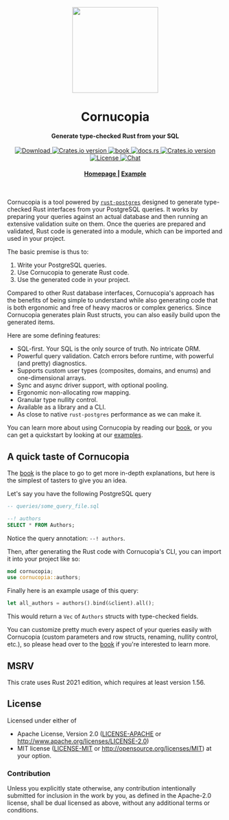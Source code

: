 <div align="center"> <img src="https://raw.githubusercontent.com/cornucopia-rs/cornucopia/main/assets/logo.svg" width=200 /> </div>
<h1 align="center">Cornucopia</h1>
<div align="center">
 <strong>
   Generate type-checked  Rust from your SQL
 </strong>
</div>

<br />

<div align="center">
  <!-- Downloads -->
  <a href="https://crates.io/crates/cornucopia">
    <img src="https://img.shields.io/crates/d/cornucopia.svg?style=flat-square"
      alt="Download" />
  </a>
  <!-- Version -->
  <a href="https://crates.io/crates/cornucopia">
    <img src="https://img.shields.io/crates/v/cornucopia.svg?style=flat-square"
    alt="Crates.io version" />
  </a>

  <!-- Book -->
  <a href="https://cornucopia-rs.netlify.app/book/index.html">
  <img src="https://img.shields.io/badge/book-latest-blue?logo=mdbook&style=flat-square" alt="book">
  </a>

  <!-- Docs -->
  <a href="https://docs.rs/cornucopia/latest/cornucopia/">
    <img alt="docs.rs" src="https://img.shields.io/docsrs/cornucopia?style=flat-square">
  </a>
  
  <!-- Dependencies -->
  <a href="https://deps.rs/repo/github/cornucopia-rs/cornucopia">
    <img src="https://deps.rs/repo/github/cornucopia-rs/cornucopia/status.svg?style=flat-square"
    alt="Crates.io version" />
  </a>
 
  <br/>

  <!-- License -->
  <a href="https://github.com/cornucopia-rs/cornucopia#License">
    <img src="https://img.shields.io/badge/License-APACHE--2.0%2FMIT-blue?style=flat-square" alt="License">
  </a>

  <!-- Chat -->
  <a href="https://discord.gg/nYwUmQDHBZ">
    <img src="https://img.shields.io/discord/987088069280825401?label=chat&logo=discord&style=flat-square" alt="Chat">
  </a>
</div>

<div align="center">
  <h4>
    <a href="https://cornucopia-rs.netlify.app/">
      Homepage
    </a>
    <span> | </span>
    <a href="examples/basic_async/README.md">
      Example
    </a>
  </h4>
</div>

<br />

Cornucopia is a tool powered by [`rust-postgres`](https://github.com/sfackler/rust-postgres) designed to generate type-checked Rust interfaces from your PostgreSQL queries. It works by preparing your queries against an actual database and then running an extensive validation suite on them. Once the queries are prepared and validated, Rust code is generated into a module, which can be imported and used in your project. 

The basic premise is thus to:
1. Write your PostgreSQL queries.
2. Use Cornucopia to generate Rust code.
3. Use the generated code in your project.

Compared to other Rust database interfaces, Cornucopia's approach has the benefits of being simple to understand while also generating code that is both ergonomic and free of heavy macros or complex generics. Since Cornucopia generates plain Rust structs, you can also easily build upon the generated items.

Here are some defining features:
* SQL-first. Your SQL is the only source of truth. No intricate ORM.
* Powerful query validation. Catch errors before runtime, with powerful (and pretty) diagnostics.
* Supports custom user types (composites, domains, and enums) and one-dimensional arrays.
* Sync and async driver support, with optional pooling.
* Ergonomic non-allocating row mapping.
* Granular type nullity control.
* Available as a library and a CLI.
* As close to native `rust-postgres` performance as we can make it.

You can learn more about using Cornucopia by reading our [book](https://cornucopia-rs.netlify.app/book/index.html), or you can get a quickstart by looking at our [examples](https://cornucopia-rs.netlify.app/book/examples.html).

## A quick taste of Cornucopia
The [book](https://cornucopia-rs.netlify.app/book/index.html) is the place to go to get more in-depth explanations, but here is the simplest of tasters to give you an idea.

Let's say you have the following PostgreSQL query
```sql
-- queries/some_query_file.sql

--! authors
SELECT * FROM Authors;
```
Notice the query annotation: `--! authors`.

Then, after generating the Rust code with Cornucopia's CLI, you can import it into your project like so:
```rust
mod cornucopia;
use cornucopia::authors;
```

Finally here is an example usage of this query:
```rust
let all_authors = authors().bind(&client).all();
```
This would return a `Vec` of `Authors` structs with type-checked fields. 

You can customize pretty much every aspect of your queries easily with Cornucopia (custom parameters and row structs, renaming, nullity control, etc.), so please head over to the [book](https://cornucopia-rs.netlify.app/book/index.html) if you're interested to learn more.

## MSRV
This crate uses Rust 2021 edition, which requires at least version 1.56.

## License

Licensed under either of
 * Apache License, Version 2.0 ([LICENSE-APACHE](LICENSE-APACHE) or http://www.apache.org/licenses/LICENSE-2.0)
 * MIT license ([LICENSE-MIT](LICENSE-MIT) or http://opensource.org/licenses/MIT)
at your option.

### Contribution

Unless you explicitly state otherwise, any contribution intentionally submitted
for inclusion in the work by you, as defined in the Apache-2.0 license, shall be dual licensed as above, without any
additional terms or conditions.
